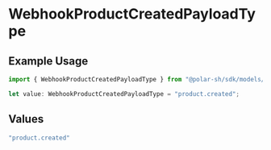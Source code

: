 # WebhookProductCreatedPayloadType

## Example Usage

```typescript
import { WebhookProductCreatedPayloadType } from "@polar-sh/sdk/models/components";

let value: WebhookProductCreatedPayloadType = "product.created";
```

## Values

```typescript
"product.created"
```